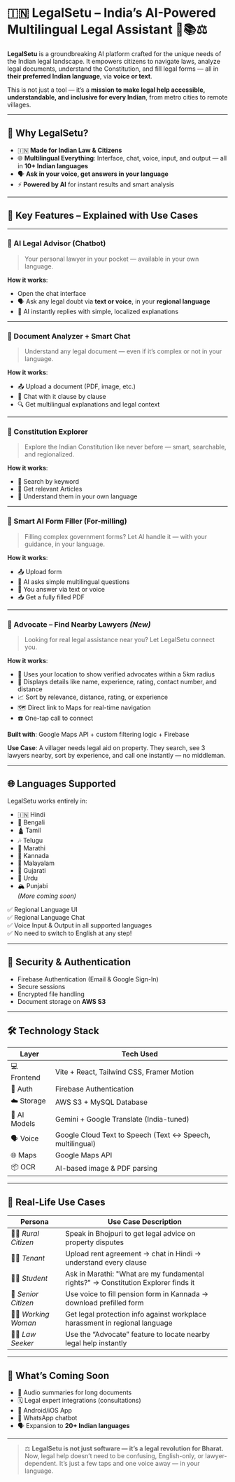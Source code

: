 # 🇮🇳 LegalSetu – India’s AI-Powered Multilingual Legal Assistant 🤖📚⚖️

**LegalSetu** is a groundbreaking AI platform crafted for the unique needs of the Indian legal landscape. It empowers citizens to navigate laws, analyze legal documents, understand the Constitution, and fill legal forms — all in **their preferred Indian language**, via **voice or text**.

This is not just a tool — it’s a **mission to make legal help accessible, understandable, and inclusive for every Indian**, from metro cities to remote villages.

---

## 🌟 Why LegalSetu?

- 🇮🇳 **Made for Indian Law & Citizens**
- 🌐 **Multilingual Everything**: Interface, chat, voice, input, and output — all in **10+ Indian languages**
- 🗣️ **Ask in your voice, get answers in your language**
- ⚡ **Powered by AI** for instant results and smart analysis

---

## 🚀 Key Features – Explained with Use Cases

---

### 🧠 AI Legal Advisor (Chatbot)

> Your personal lawyer in your pocket — available in your own language.

**How it works**:
- Open the chat interface  
- 🗣️ Ask any legal doubt via **text or voice**, in your **regional language**  
- 🤖 AI instantly replies with simple, localized explanations

---

### 📄 Document Analyzer + Smart Chat

> Understand any legal document — even if it’s complex or not in your language.

**How it works**:
- 📤 Upload a document (PDF, image, etc.)  
- 💬 Chat with it clause by clause  
- 🔍 Get multilingual explanations and legal context

---

### 📜 Constitution Explorer

> Explore the Indian Constitution like never before — smart, searchable, and regionalized.

**How it works**:
- 🔎 Search by keyword  
- 📘 Get relevant Articles  
- 📖 Understand them in your own language  

---

### 📝 Smart AI Form Filler (For-milling)

> Filling complex government forms? Let AI handle it — with your guidance, in your language.

**How it works**:
- 📤 Upload form  
- 🤖 AI asks simple multilingual questions  
- 📝 You answer via text or voice  
- 📥 Get a fully filled PDF  

---

### 📍 Advocate – Find Nearby Lawyers *(New)*

> Looking for real legal assistance near you? Let LegalSetu connect you.

**How it works**:
- 📌 Uses your location to show verified advocates within a 5km radius  
- 📇 Displays details like name, experience, rating, contact number, and distance  
- 📈 Sort by relevance, distance, rating, or experience  
- 🗺️ Direct link to Maps for real-time navigation  
- ☎️ One-tap call to connect

**Built with**: Google Maps API + custom filtering logic + Firebase

**Use Case**: A villager needs legal aid on property. They search, see 3 lawyers nearby, sort by experience, and call one instantly — no middleman.

---

## 🌐 Languages Supported

LegalSetu works entirely in:

- 🇮🇳 Hindi  
- 📿 Bengali  
- 🛕 Tamil  
- 🎶 Telugu  
- 🎨 Marathi  
- 🥁 Kannada  
- 🌺 Malayalam  
- 🥻 Gujarati  
- 🕌 Urdu  
- 🏔️ Punjabi  
_(More coming soon)_

✅ Regional Language UI  
✅ Regional Language Chat  
✅ Voice Input & Output in all supported languages  
✅ No need to switch to English at any step!

---

## 🔐 Security & Authentication

- Firebase Authentication (Email & Google Sign-In)  
- Secure sessions  
- Encrypted file handling  
- Document storage on **AWS S3**

---

## 🛠️ Technology Stack

| Layer        | Tech Used |
|--------------|-----------|
| 💻 Frontend  | Vite + React, Tailwind CSS, Framer Motion |
| 🔐 Auth      | Firebase Authentication |
| ☁️ Storage   | AWS S3 + MySQL Database |
| 🧠 AI Models | Gemini + Google Translate (India-tuned) |
| 🗣️ Voice     | Google Cloud Text to Speech  (Text ↔ Speech, multilingual) |
| 🌐 Maps      | Google Maps API |
| 📦 OCR       | AI-based image & PDF parsing |

---

## 💼 Real-Life Use Cases

| Persona          | Use Case Description |
|------------------|----------------------|
| 👨‍🌾 *Rural Citizen* | Speak in Bhojpuri to get legal advice on property disputes |
| 👩‍💼 *Tenant*        | Upload rent agreement → chat in Hindi → understand every clause |
| 👩‍🎓 *Student*       | Ask in Marathi: "What are my fundamental rights?" → Constitution Explorer finds it |
| 🧓 *Senior Citizen* | Use voice to fill pension form in Kannada → download prefilled form |
| 👩‍🦰 *Working Woman* | Get legal protection info against workplace harassment in regional language |
| 👨‍⚖️ *Law Seeker*     | Use the “Advocate” feature to locate nearby legal help instantly |

---

## 🔮 What’s Coming Soon

- 🧾 Audio summaries for long documents  
- 🗓️ Legal expert integrations (consultations)  
- 📱 Android/iOS App  
- 📢 WhatsApp chatbot  
- 🗣️ Expansion to **20+ Indian languages**

---

> ⚖️ **LegalSetu is not just software — it’s a legal revolution for Bharat.**  
> Now, legal help doesn’t need to be confusing, English-only, or lawyer-dependent. It’s just a few taps and one voice away — in your language.
